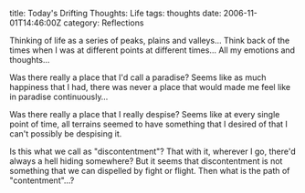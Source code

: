 title: Today's Drifting Thoughts: Life
tags: thoughts
date: 2006-11-01T14:46:00Z
category: Reflections

Thinking of life as a series of peaks, plains and valleys…
Think back of the times when I was at different points at different times…
All my emotions and thoughts…

Was there really a place that I'd call a paradise? Seems like as much happiness that I had, there was never a place that would made me feel like in paradise continuously…

Was there really a place that I really despise? Seems like at every single point of time, all terrains seemed to have something that I desired of that I can't possibly be despising it.

Is this what we call as "discontentment"? That with it, wherever I go, there'd always a hell hiding somewhere? But it seems that discontentment is not something that we can dispelled by fight or flight. Then what is the path of "contentment"…?
